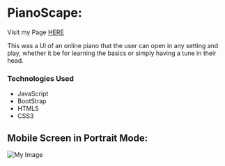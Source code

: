 # PianoScape: 
Visit my Page [HERE](https://pianoscape.pages.dev)

This was a UI of an online piano that the user can open in any setting and play, whether it be for learning the basics or simply having a tune in their head.

### Technologies Used

* JavaScript
* BootStrap
* HTML5
* CSS3


## Mobile Screen in Portrait Mode:
![My Image](media/promptOrientation.gif=250x250)
